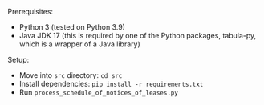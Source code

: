 Prerequisites:
- Python 3 (tested on Python 3.9)
- Java JDK 17 (this is required by one of the Python packages, tabula-py, which is a wrapper of a Java library)

Setup:
- Move into `src` directory: `cd src`
- Install dependencies: `pip install -r requirements.txt`
- Run `process_schedule_of_notices_of_leases.py`
